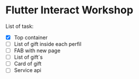 # Flutter Interact Workshop

List of task:

- [x] Top container
- [ ] List of gift inside each perfil
- [ ] FAB with new page
- [ ] List of gift´s 
- [ ] Card of gift
- [ ] Service api
